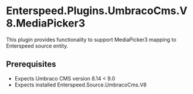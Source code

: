 # Enterspeed.Plugins.UmbracoCms.V8.MediaPicker3

This plugin provides functionality to support MediaPicker3 mapping to Enterspeed source entity.

## Prerequisites

- Expects Umbraco CMS version 8.14 < 9.0
- Expects installed Enterspeed.Source.UmbracoCms.V8
